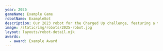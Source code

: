 ```yaml
---
year: 2025
gameName: Example Game
robotName: ExampleBot
description: Our 2023 robot for the Charged Up challenge, featuring a telescoping arm and swerve drive.
image: /static/img/robots/2025-robot.jpg
layout: layouts/robot-detail.njk
awards:
  - award: Example Award
---
```

